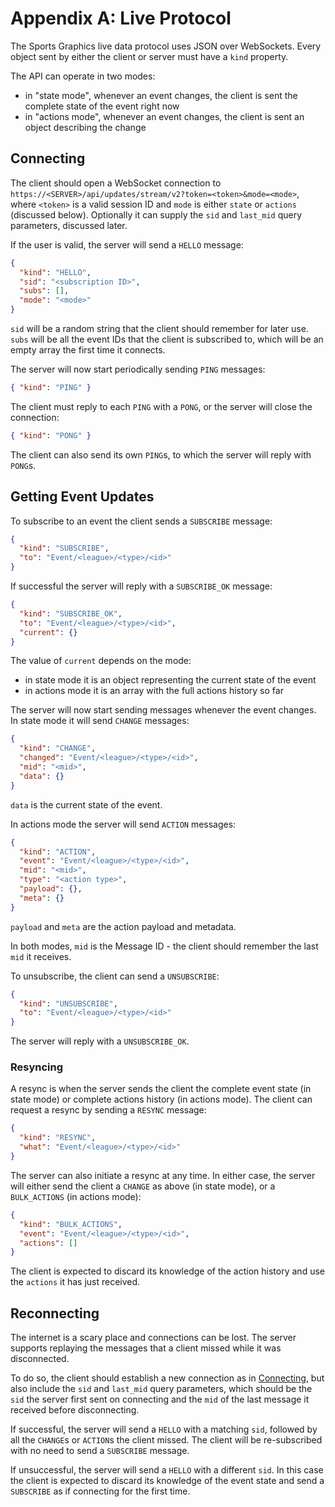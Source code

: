 # Appendix A: Live Protocol

The Sports Graphics live data protocol uses JSON over WebSockets. Every object sent by either the client or server must have a `kind` property.

The API can operate in two modes:

- in "state mode", whenever an event changes, the client is sent the complete state of the event right now
- in "actions mode", whenever an event changes, the client is sent an object describing the change

## Connecting

The client should open a WebSocket connection to `https://<SERVER>/api/updates/stream/v2?token=<token>&mode=<mode>`, where `<token>` is a valid session ID and `mode` is either `state` or `actions` (discussed below). Optionally it can supply the `sid` and `last_mid` query parameters, discussed later.

If the user is valid, the server will send a `HELLO` message:

```json
{
  "kind": "HELLO",
  "sid": "<subscription ID>",
  "subs": [],
  "mode": "<mode>"
}
```

`sid` will be a random string that the client should remember for later use. `subs` will be all the event IDs that the client is subscribed to, which will be an empty array the first time it connects.

The server will now start periodically sending `PING` messages:

```json
{ "kind": "PING" }
```

The client must reply to each `PING` with a `PONG`, or the server will close the connection:

```json
{ "kind": "PONG" }
```

The client can also send its own `PING`s, to which the server will reply with `PONG`s.

## Getting Event Updates

To subscribe to an event the client sends a `SUBSCRIBE` message:

```json
{
  "kind": "SUBSCRIBE",
  "to": "Event/<league>/<type>/<id>"
}
```

If successful the server will reply with a `SUBSCRIBE_OK` message:

```json
{
  "kind": "SUBSCRIBE_OK",
  "to": "Event/<league>/<type>/<id>",
  "current": {}
}
```

The value of `current` depends on the mode:

- in state mode it is an object representing the current state of the event
- in actions mode it is an array with the full actions history so far

The server will now start sending messages whenever the event changes. In state mode it will send `CHANGE` messages:

```json
{
  "kind": "CHANGE",
  "changed": "Event/<league>/<type>/<id>",
  "mid": "<mid>",
  "data": {}
}
```

`data` is the current state of the event.

In actions mode the server will send `ACTION` messages:

```json
{
  "kind": "ACTION",
  "event": "Event/<league>/<type>/<id>",
  "mid": "<mid>",
  "type": "<action type>",
  "payload": {},
  "meta": {}
}
```

`payload` and `meta` are the action payload and metadata.

In both modes, `mid` is the Message ID - the client should remember the last `mid` it receives.

To unsubscribe, the client can send a `UNSUBSCRIBE`:

```json
{
  "kind": "UNSUBSCRIBE",
  "to": "Event/<league>/<type>/<id>"
}
```

The server will reply with a `UNSUBSCRIBE_OK`.

### Resyncing

A resync is when the server sends the client the complete event state (in state mode) or complete actions history (in actions mode). The client can request a resync by sending a `RESYNC` message:

```json
{
  "kind": "RESYNC",
  "what": "Event/<league>/<type>/<id>"
}
```

The server can also initiate a resync at any time. In either case, the server will either send the client a `CHANGE` as above (in state mode), or a `BULK_ACTIONS` (in actions mode):

```json
{
  "kind": "BULK_ACTIONS",
  "event": "Event/<league>/<type>/<id>",
  "actions": []
}
```

The client is expected to discard its knowledge of the action history and use the `actions` it has just received.

## Reconnecting

The internet is a scary place and connections can be lost. The server supports replaying the messages that a client missed while it was disconnected.

To do so, the client should establish a new connection as in [Connecting](#connecting), but also include the `sid` and `last_mid` query parameters, which should be the `sid` the server first sent on connecting and the `mid` of the last message it received before disconnecting.

If successful, the server will send a `HELLO` with a matching `sid`, followed by all the `CHANGE`s or `ACTION`s the client missed. The client will be re-subscribed with no need to send a `SUBSCRIBE` message.

If unsuccessful, the server will send a `HELLO` with a different `sid`. In this case the client is expected to discard its knowledge of the event state and send a `SUBSCRIBE` as if connecting for the first time.
